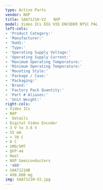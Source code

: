 ```yaml
---
type: Active Parts
vendor: NXP
title: SAA7121H-V2　　NXP
model: Video ICs DIG VID ENCODER NTSC PAL
left-cols:
- 'Product Category:'
- 'Manufacturer:'
- 'RoHS:'
- 'Type:'
- 'Operating Supply Voltage:'
- 'Operating Supply Current:'
- 'Maximum Operating Temperature:'
- 'Minimum Operating Temperature:'
- 'Mounting Style:'
- 'Package / Case:'
- 'Packaging:'
- 'Brand:'
- 'Factory Pack Quantity:'
- 'Part # Aliases:'
- 'Unit Weight:'
right-cols:
- Video ICs
- NXP
-  Details
- Digital Video Encoder
- 3 V to 3.6 V
- 55 mA
- + 70 C
- 0 C
- SMD/SMT
- QFP-44
- Reel
- NXP Semiconductors
- '480'
- SAA7121HB
- 498.600 mg
img: SAA7121H-V2.jpg
---
```

